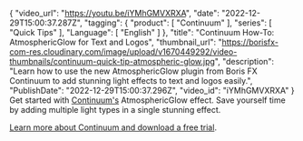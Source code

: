 {
"video_url": "https://youtu.be/iYMhGMVXRXA",
  "date": "2022-12-29T15:00:37.287Z",
  "tagging": {
    "product": [
      "Continuum"
    ],
    "series": [
      "Quick Tips"
    ],
    "Language": [
      "English"
    ]
  },
  "title": "Continuum How-To: AtmosphericGlow for Text and Logos",
  "thumbnail_url": "https://borisfx-com-res.cloudinary.com/image/upload/v1670449292/video-thumbnails/continuum-quick-tip-atmospheric-glow.jpg",
  "description": "Learn how to use the new AtmosphericGlow plugin from Boris FX Continuum to add stunning light effects to text and logos easily.",
  "PublishDate": "2022-12-29T15:00:37.296Z",
  "video_id": "iYMhGMVXRXA"
}
G﻿et started with <a href="https://borisfx.com/products/continuum/?collection=continuum&product=continuum&host=adobe&purchase-options=annual-subscription" target="_blank">Continuum's</a> AtmosphericGlow effect. S﻿ave yourself time by adding multiple light types in a single stunning effect.

<a href=“https://vfx.borisfx.com/continuum-free-trial” target=“_blank”>Learn more about Continuum and download a free trial</a>.

